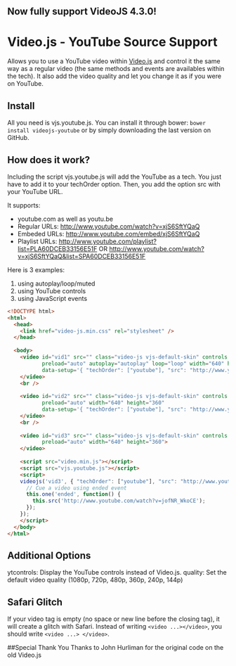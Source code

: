 ## Now fully support VideoJS 4.3.0!

# Video.js - YouTube Source Support
Allows you to use a YouTube video within [Video.js](https://github.com/videojs/video.js/) and control it the same way as a regular video (the same methods and events are availables within the tech). It also add the video quality and let you change it as if you were on YouTube.

## Install
All you need is vjs.youtube.js. You can install it through bower: `bower install videojs-youtube` or by simply downloading the last version on GitHub.

## How does it work?
Including the script vjs.youtube.js will add the YouTube as a tech. You just have to add it to your techOrder option. Then, you add the option src with your YouTube URL.

It supports:
- youtube.com as well as youtu.be
- Regular URLs: http://www.youtube.com/watch?v=xjS6SftYQaQ
- Embeded URLs: http://www.youtube.com/embed/xjS6SftYQaQ
- Playlist URLs: http://www.youtube.com/playlist?list=PLA60DCEB33156E51F OR http://www.youtube.com/watch?v=xjS6SftYQaQ&list=SPA60DCEB33156E51F

Here is 3 examples:
<ol>
  <li>using autoplay/loop/muted</li>
  <li>using YouTube controls</li>
  <li>using JavaScript events</li>
</ol>


```html
<!DOCTYPE html>
<html>
  <head>
    <link href="video-js.min.css" rel="stylesheet" />
  </head>
  
  <body>
    <video id="vid1" src="" class="video-js vjs-default-skin" controls 
           preload="auto" autoplay="autoplay" loop="loop" width="640" height="360" 
           data-setup='{ "techOrder": ["youtube"], "src": "http://www.youtube.com/watch?v=xjS6SftYQaQ" }'>
    </video>
    <br />
    
    <video id="vid2" src="" class="video-js vjs-default-skin" controls 
           preload="auto" width="640" height="360" 
           data-setup='{ "techOrder": ["youtube"], "src": "http://www.youtube.com/watch?v=xjS6SftYQaQ", "ytcontrols": true }'>
    </video>
    <br />
    
    <video id="vid3" src="" class="video-js vjs-default-skin" controls
           preload="auto" width="640" height="360">
    </video>
    
    <script src="video.min.js"></script>
    <script src="vjs.youtube.js"></script>
    <script>
    videojs('vid3', { "techOrder": ["youtube"], "src": "http://www.youtube.com/watch?v=xjS6SftYQaQ" }).ready(function() {
      // Cue a video using ended event
      this.one('ended', function() {
        this.src('http://www.youtube.com/watch?v=jofNR_WkoCE');
      });
    });
    </script>
  </body>
</html>
```

## Additional Options
ytcontrols: Display the YouTube controls instead of Video.js.
quality: Set the default video quality (1080p, 720p, 480p, 360p, 240p, 144p)

## Safari Glitch
If your video tag is empty (no space or new line before the closing tag), it will create a glitch with Safari. Instead of writing `<video ...></video>`, you should write `<video ...> </video>`.

##Special Thank You
Thanks to John Hurliman for the original code on the old Video.js
